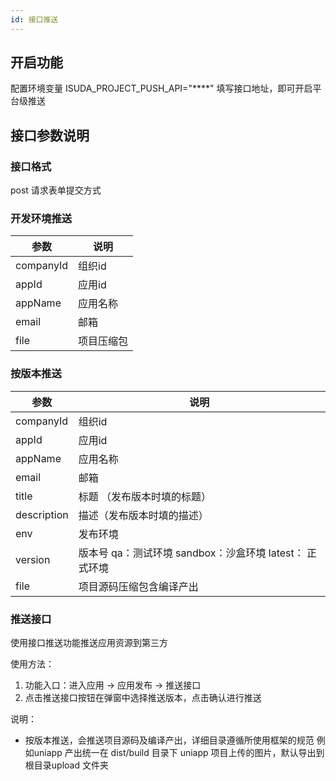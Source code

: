 ```yaml
---
id: 接口推送
---
```


## 开启功能

配置环境变量 ISUDA_PROJECT_PUSH_API="****" 填写接口地址，即可开启平台级推送


## 接口参数说明

### 接口格式
 post 请求表单提交方式

### 开发环境推送

| 参数     | 说明                 |
| -------- | -------------------- |
| companyId | 组织id |
| appId | 应用id |
| appName | 应用名称 |
| email | 邮箱 |
| file | 项目压缩包 |

### 按版本推送

| 参数     | 说明                 |
| -------- | -------------------- |
| companyId | 组织id |
| appId | 应用id |
| appName | 应用名称 |
| email | 邮箱 |
| title | 标题 （发布版本时填的标题） |
| description | 描述（发布版本时填的描述） |
| env | 发布环境  |
| version | 版本号 qa：测试环境 sandbox：沙盒环境  latest： 正式环境 |
| file | 项目源码压缩包含编译产出 |


### 推送接口

使用接口推送功能推送应用资源到第三方

使用方法：
1. 功能入口：进入应用 -> 应用发布 -> 推送接口
2. 点击推送接口按钮在弹窗中选择推送版本，点击确认进行推送

说明：
* 按版本推送，会推送项目源码及编译产出，详细目录遵循所使用框架的规范 例如uniapp 产出统一在 dist/build 目录下
uniapp 项目上传的图片，默认导出到根目录upload 文件夹